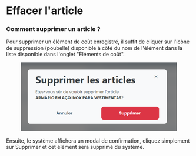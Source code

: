 # Effacer l'article

### Comment supprimer un article ?

Pour supprimer un élément de coût enregistré, il suffit de cliquer sur l'icône de suppression (poubelle) disponible à côté du nom de l'élément dans la liste disponible dans l'onglet "Éléments de coût".

<figure><img src="../../../../.gitbook/assets/it-del.png" alt=""><figcaption></figcaption></figure>

Ensuite, le système affichera un modal de confirmation, cliquez simplement sur Supprimer et cet élément sera supprimé du système.
